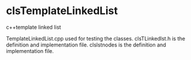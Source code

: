 # clsTemplateLinkedList
c++template linked list

TemplateLinkedList.cpp used for testing the classes. 
clsTLinkedlst.h is the definition and implementation file. 
clslstnodes is the definition and implementation file. 
